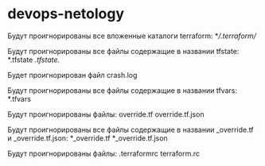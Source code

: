 # devops-netology
Будут проигнорированы все вложенные каталоги terraform:
**/.terraform/*

Будут проигнорированы все файлы содержащие в названии tfstate:
*.tfstate
*.tfstate.*

Будет проигнорирован файл crash.log

Будут проигнорированы все файлы содержащие в названии tfvars:
*.tfvars

Будут проигнорированы файлы:
override.tf
override.tf.json

Будут проигнорированы все файлы содержащие в названии _override.tf и _override.tf.json:
*_override.tf
*_override.tf.json

Будут проигнорированы файлы:
.terraformrc
terraform.rc


